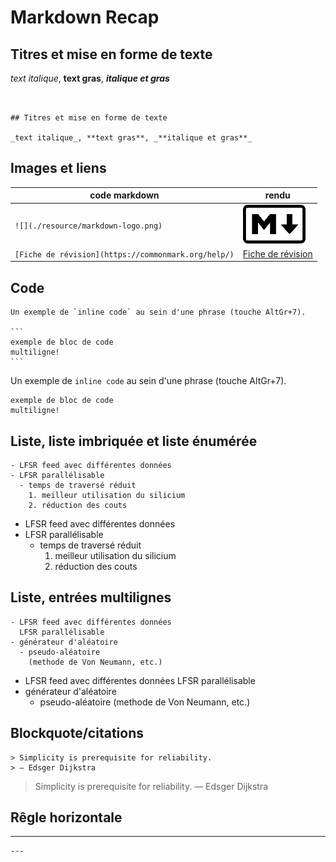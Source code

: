 # Markdown Recap

## Titres et mise en forme de texte

_text italique_, **text gras**, _**italique et gras**_

```


## Titres et mise en forme de texte

_text italique_, **text gras**, _**italique et gras**_
```

## Images et liens

| code markdown | rendu |
| ------------- | ----- |
| `![](./resource/markdown-logo.png)` | ![](./resource/markdown-logo.png) |
| `[Fiche de révision](https://commonmark.org/help/)` | [Fiche de révision](https://commonmark.org/help/) |

## Code

    Un exemple de `inline code` au sein d'une phrase (touche AltGr+7).

    ```
    exemple de bloc de code
    multiligne!
    ```

Un exemple de `inline code` au sein d'une phrase (touche AltGr+7).

```
exemple de bloc de code
multiligne!
```

## Liste, liste imbriquée et liste énumérée

```
- LFSR feed avec différentes données
- LFSR parallélisable
  - temps de traversé réduit
    1. meilleur utilisation du silicium
    2. réduction des couts
```

- LFSR feed avec différentes données
- LFSR parallélisable
  - temps de traversé réduit
    1. meilleur utilisation du silicium
    2. réduction des couts

## Liste, entrées multilignes

```
- LFSR feed avec différentes données
  LFSR parallélisable
- générateur d'aléatoire
  - pseudo-aléatoire
    (methode de Von Neumann, etc.)
```

- LFSR feed avec différentes données
  LFSR parallélisable
- générateur d'aléatoire
  - pseudo-aléatoire
    (methode de Von Neumann, etc.)

## Blockquote/citations

```
> Simplicity is prerequisite for reliability.
> — Edsger Dijkstra
```

> Simplicity is prerequisite for reliability.
> — Edsger Dijkstra

## Rêgle horizontale

---

```
---
```
